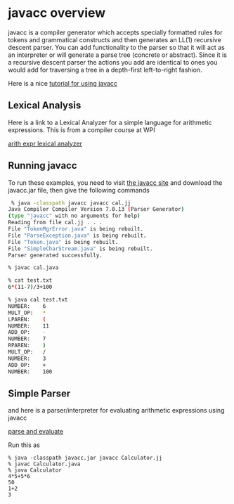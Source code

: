 # javacc overview

javacc is a compiler generator which accepts specially formatted rules for tokens and grammatical constructs
and then generates an LL(1) recursive descent parser. You can add functionality to the parser so that it will
act as an interpreter or will generate a parse tree (concrete or abstract). Since it is a recursive descent parser
the actions you add are identical to ones you would add for traversing a tree in a depth-first left-to-right fashion.

Here is a nice [tutorial for using javacc](https://www.engr.mun.ca/~theo/JavaCC-Tutorial/javacc-tutorial.pdf)

## Lexical Analysis
Here is a link to a Lexical Analyzer for a simple language for arithmetic expressions. This is from a compiler course at WPI

[arith expr lexical analyzer](https://web.cs.wpi.edu/~kal/courses/cs4533/JAVACC/JavaccScanner.htm)


## Running javacc
To run these examples, you need to visit [the javacc site](https://javacc.github.io/javacc/) and download the javacc.jar file, then give the following commands

``` bash
 % java -classpath javacc javacc cal.jj 
Java Compiler Compiler Version 7.0.13 (Parser Generator)
(type "javacc" with no arguments for help)
Reading from file cal.jj . . .
File "TokenMgrError.java" is being rebuilt.
File "ParseException.java" is being rebuilt.
File "Token.java" is being rebuilt.
File "SimpleCharStream.java" is being rebuilt.
Parser generated successfully.

% javac cal.java

% cat test.txt
6*(11-7)/3+100

% java cal test.txt
NUMBER:    6
MULT_OP:   *
LPAREN:    (
NUMBER:    11
ADD_OP:    -
NUMBER:    7
RPAREN:    )
MULT_OP:   /
NUMBER:    3
ADD_OP:    +
NUMBER:    100
```

## Simple Parser
and here is a parser/interpreter for evaluating arithmetic expressions using javacc

[parse and evaluate](https://gist.github.com/jac18281828/2435b575b699684a4ee36201af472d04)

Run this as
```
% java -classpath javacc.jar javacc Calculator.jj
% javac Calculator.java
% java Calculator
4*5+5*6
50
1+2
3
```

```
